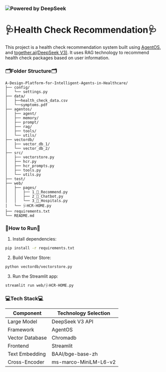 ### ![Powered by DeepSeek](https://img.shields.io/badge/Powered_by-DeepSeek_V3-0A0A0A?style=for-the-badge&logo=deepseek)


# 🩺Health Check Recommendation🩺
This project is a health check recommendation system built using [AgentOS](https://github.com/QinbinLi/AgentOS), and [together.ai(DeepSeek V3)](https://docs.together.ai/docs/serverless-models). It uses RAG technology to recommend health check packages based on user information.


### 🗂️Folder Structure🗂️
```
A-Design-Platform-for-Intelligent-Agents-in-Healthcare/
├── config/
│   └── settings.py
├── data/
│   ├──health_check_data.csv
│   └──symptoms.pdf
├── agentos/
│   ├── agent/
│   ├── memory/
│   ├── prompt/
│   ├── rag/
│   ├── tools/
│   └── utils/
├── vectordb/
│   ├── vector_db_1/
│   └── vector_db_2/
├── src/
│   ├── vectorstore.py
│   ├── hcr.py
│   ├── hcr_prompts.py
│   ├── tools.py
│   └── utils.py
├── test/
├── web/
│   ├── pages/
│   │   ├── 1_🥰_Recommend.py
│   │   ├── 2_🤖_Chatbot.py
│   │   └── 3_🏥_Hospitals.py
│   └── 🩺HCR-HOME.py
├── requirements.txt
└── README.md
```


### 🚀How to Run🚀

1. Install dependencies:
```bash
pip install -r requirements.txt
```
2. Build Vector Store:
```bash
python vectordb/vectorstore.py
```
3. Run the Streamlit app:
```bash
streamlit run web/🩺HCR-HOME.py
```


### 💻Tech Stack💻

| Component          | Technology Selection     |
|--------------------|--------------------------|
| Large Model        | DeepSeek V3 API          |
| Framework          | AgentOS                  |
| Vector Database    | Chromadb                 |
| Frontend           | Streamlit                |
| Text Embedding     | BAAI/bge-base-zh         |
| Cross-Encoder      | ms-marco-MiniLM-L6-v2    |
